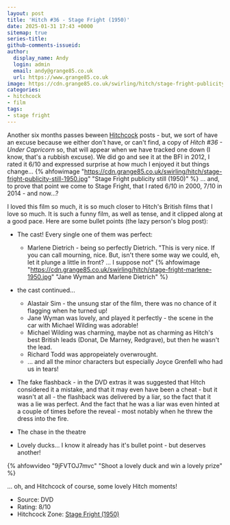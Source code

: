 ```yaml
---
layout: post
title: 'Hitch #36 - Stage Fright (1950)'
date: 2025-01-31 17:43 +0000
sitemap: true
series-title:
github-comments-issueid:
author:
  display_name: Andy
  login: admin
  email: andy@grange85.co.uk
  url: https://www.grange85.co.uk
image: https://cdn.grange85.co.uk/swirling/hitch/stage-fright-publicity-still-1950.jpg
categories:
- hitchcock
- film
tags:
- stage fright
---
```

Another six months passes beween [Hitchcock](/swirling/category/hitchcock/) posts - but, we sort of have an excuse because we either don't have, or can't find, a copy of _Hitch #36 - Under Capricorn_ so, that will appear when we have tracked one down (I know, that's a rubbish excuse). We did go and see it at the BFI in 2012, I rated it 6/10 and expressed surprise at how much I enjoyed it but things change...
{% ahfowimage "https://cdn.grange85.co.uk/swirling/hitch/stage-fright-publicity-still-1950.jpg" "Stage Fright publicity still (1950)" %}
... and, to prove that point we come to Stage Fright, that I rated 6/10 in 2000, 7/10 in 2014 - and now...?

I loved this film so much, it is so much closer to Hitch's British films that I love so much. It is such a funny film, as well as tense, and it clipped along at a good pace. Here are some bullet points (the lazy person's blog post):

- The cast! Every single one of them was perfect:
  - Marlene Dietrich - being so perfectly Dietrich. "This is very nice. If you can call mourning, nice. But, isn't there some way we could, eh, let it plunge a little in front? ... I suppose not"
{% ahfowimage "https://cdn.grange85.co.uk/swirling/hitch/stage-fright-marlene-1950.jpg" "Jane Wyman and Marlene Dietrich" %}

- the cast continued...
  - Alastair Sim - the unsung star of the film, there was no chance of it flagging when he turned up!
  - Jane Wyman was lovely, and played it perfectly - the scene in the car with Michael Wilding was adorable!
  - Michael Wilding was charming, maybe not as charming as Hitch's best British leads (Donat, De Marney, Redgrave), but then he wasn't the lead.
  - Richard Todd was appropeiately overwrought.
  - ... and all the minor characters but especially Joyce Grenfell who had us in tears!
- The fake flashback - in the DVD extras it was suggested that Hitch considered it a mistake, and that it may even have been a cheat - but it wasn't at all - the flashback was delivered by a liar, so the fact that it was a lie was perfect. And the fact that he was a liar was even hinted at a couple of times before the reveal - most notably when he threw the dress into the fire.
- The chase in the theatre
- Lovely ducks... I know it already has it's bullet point - but deserves another!

{% ahfowvideo "9jFVTOJ7mvc" "Shoot a lovely duck and win a lovely prize" %}

... oh, and Hitchcock of course, some lovely Hitch moments!


 - Source: DVD
 - Rating: 8/10
 - Hitchcock Zone: [Stage Fright (1950)](https://the.hitchcock.zone/wiki/Stage_Fright_(1950))
